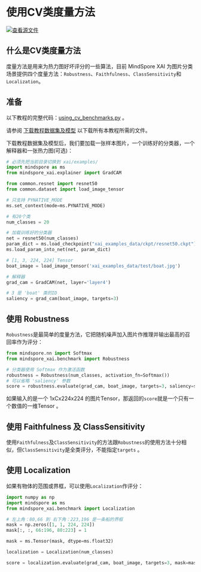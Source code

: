 # 使用CV类度量方法

[![查看源文件](https://mindspore-website.obs.cn-north-4.myhuaweicloud.com/website-images/master/resource/_static/logo_source.svg)](https://gitee.com/mindspore/docs/blob/master/docs/xai/docs/source_zh_cn/using_cv_benchmarks.md)

## 什么是CV类度量方法

度量方法是用来为热力图好坏评分的一些算法，目前 MindSpore XAI 为图片分类场景提供四个度量方法：`Robustness`、`Faithfulness`、`ClassSensitivity`和`Localization`。

## 准备

以下教程的完整代码：[using_cv_benchmarks.py](https://gitee.com/mindspore/xai/blob/master/examples/using_cv_benchmarks.py) 。

请参阅 [下载教程数据集及模型](https://www.mindspore.cn/xai/docs/zh-CN/master/using_cv_explainers.html#下载教程数据集及模型) 以下载所有本教程所需的文件。

下载教程数据集及模型后，我们要加载一张样本图片，一个训练好的分类器，一个解释器和一张热力图(可选)：

```python
# 必须先把当前目录切换到 xai/examples/
import mindspore as ms
from mindspore_xai.explainer import GradCAM

from common.resnet import resnet50
from common.dataset import load_image_tensor

# 只支持 PYNATIVE_MODE
ms.set_context(mode=ms.PYNATIVE_MODE)

# 有20个类
num_classes = 20

# 加载训练好的分类器
net = resnet50(num_classes)
param_dict = ms.load_checkpoint("xai_examples_data/ckpt/resnet50.ckpt")
ms.load_param_into_net(net, param_dict)

# [1, 3, 224, 224] Tensor
boat_image = load_image_tensor('xai_examples_data/test/boat.jpg')

# 解释器
grad_cam = GradCAM(net, layer='layer4')

# 3 是 'boat' 类的ID
saliency = grad_cam(boat_image, targets=3)
```

## 使用 Robustness

`Robustness`是最简单的度量方法，它把随机噪声加入图片作推理并输出最高的召回率作为评分：

```python
from mindspore.nn import Softmax
from mindspore_xai.benchmark import Robustness

# 分类器使用 Softmax 作为激活函数
robustness = Robustness(num_classes, activation_fn=Softmax())
# 可以省略 'saliency' 参数
score = robustness.evaluate(grad_cam, boat_image, targets=3, saliency=saliency)
```

如果输入的是一个 1xCx224x224 的图片Tensor，那返回的`score`就是一个只有一个数值的一维Tensor 。

## 使用 Faithfulness 及 ClassSensitivity

使用`Faithfulness`及`ClassSensitivity`的方法跟`Robustness`的使用方法十分相似，但`ClassSensitivity`是全类评分，不能指定`targets` 。

## 使用 Localization

如果有物体的范围或界框，可以使用`Localization`作评分：

```python
import numpy as np
import mindspore as ms
from mindspore_xai.benchmark import Localization

# 左上角：80,66 到 右下角：223,196 是一条船的界框
mask = np.zeros([1, 1, 224, 224])
mask[:, :, 66:196, 80:223] = 1

mask = ms.Tensor(mask, dtype=ms.float32)

localization = Localization(num_classes)

score = localization.evaluate(grad_cam, boat_image, targets=3, mask=mask)
```
